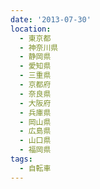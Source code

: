 ```yaml
---
date: '2013-07-30'
location:
  - 東京都
  - 神奈川県
  - 静岡県
  - 愛知県
  - 三重県
  - 京都府
  - 奈良県
  - 大阪府
  - 兵庫県
  - 岡山県
  - 広島県
  - 山口県
  - 福岡県
tags:
  - 自転車
---
```


